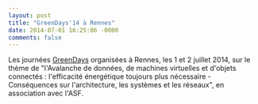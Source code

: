 ```yaml
---
layout: post
title: "GreenDays'14 à Rennes"
date: 2014-07-01 16:25:06 -0000
comments: false
---
```

Les journées [GreenDays](http://perso.ens-lyon.fr/laurent.lefevre/greendaysrennes) organisées à Rennes, les 1 et 2 juillet 2014, sur le thème de "l'Avalanche de données, de machines virtuelles et d'objets connectés : l'efficacité énergétique toujours plus nécessaire - Conséquences sur l'architecture, les systèmes et les réseaux", en association avec l'ASF.
